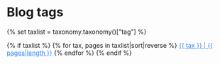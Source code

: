 <h1>Blog tags</h1>

{% set taxlist = taxonomy.taxonomy()["tag"] %}

{% if taxlist %}
<span class="tags">
{% for tax, pages in taxlist|sort|reverse %}
    <a class="label label-rounded" style="color:#3085ee" href="/blog/tag{{ config.system.param_sep }}{{ tax }}">{{ tax }} | {{ pages|length }}</a>
{% endfor %}
</span>
{% endif %}
